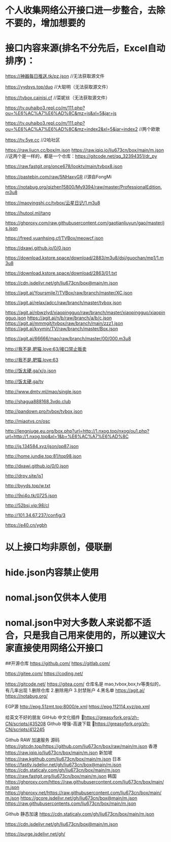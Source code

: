 # 个人收集网络公开接口进一步整合，去除不要的，增加想要的
# 接口内容来源(排名不分先后，Excel自动排序)：
https://神器每日推送.tk/pz.json    //无法获取源文件

https://yydsys.top/duo       //大聪明（无法获取源文件）

https://tvbox.cainisi.cf     //菜妮丝（无法获取源文件）

https://tv.ouhaibo3.repl.co/m/111.php?ou=%E6%AC%A7%E6%AD%8C&mz=js&xl=5&jar=js

https://tv.ouhaibo3.repl.co/m/111.php?ou=%E6%AC%A7%E6%AD%8C&mz=index2&xl=5&jar=index2 //两个欧歌

https://tv.5ye.cc    //2哈社区

https://raw.liucn.cc/box/m.json
https://raw.iqiq.io/liu673cn/box/main/m.json  //这两个是一样的，都是一个仓库：https://gitcode.net/qq_32394351/dr_py

https://raw.fastgit.org/once678/looktv/main/tvbox8.json

https://pastebin.com/raw/5NHaxyGR   //源自FongMi

https://notabug.org/qizhen15800/My9394/raw/master/ProfessionalEdition.m3u8

https://maoyingshi.cc/tvbox/云星日记/1.m3u8

https://hutool.ml/tang

https://ghproxy.com/raw.githubusercontent.com/gaotianliuyun/gao/master/js.json

https://freed.yuanhsing.cf/TVBox/meowcf.json

https://dxawi.github.io/0/0.json

https://download.kstore.space/download/2883/m3u8/dsj/guochan/mp1/1.m3u8

https://download.kstore.space/download/2863/01.txt

https://cdn.jsdelivr.net/gh/liu673cn/box@main/m.json

https://agit.ai/Yoursmile7/TVBox/raw/branch/master/XC.json

https://agit.ai/relax/adcc/raw/branch/master/tvbox.json

https://agit.ai/nbwzlyd/xiaopingguo/raw/branch/master/xiaopingguo/xiaopingguo.json
https://agit.ai/n/b/raw/branch/a/b/c.json
https://agit.ai/mmmgit/tvbox/raw/branch/main/zzz1.json
https://agit.ai/kvymin/TV/raw/branch/master/Box.json

https://agit.ai/66666/mao/raw/branch/master/00/000.m3u8

http://我不是.肥猫.love:63/接口禁止贩卖

http://我不是.肥猫.love:63

http://饭太硬.ga/x/o.json

http://饭太硬.ga/tv

http://www.dmtv.ml/mao/single.json

http://shagua888168.3vdo.club

http://pandown.pro/tvbox/tvbox.json

http://miaotvs.cn/osc

http://lengniuge.eu.org/box.php?url=http://1.nxog.top/nxog/ou1.php?url=http://1.nxog.top&xl=1&b=%E6%AC%A7%E6%AD%8C

http://js.134584.xyz/json/pp87.json

http://home.jundie.top:81/top98.json

http://dxawi.github.io/0/0.json

http://drpy.site/js1

http://byyds.top/w.txt

http://9xi4o.tk/0725.json

http://52bsj.vip:98/cl

http://101.34.67.237/config/3

https://e40.cn/ygbh
# 以上接口均非原创，侵联删
# hide.json内容禁止使用
# nomal.json仅供本人使用
# nomal.json中对大多数人来说都不适合，只是我自己用来使用的，所以建议大家直接使用网络公开接口
##开源仓库
https://github.com/
https://gitlab.com/

https://gitee.com/
https://coding.net/

https://gitcode.net/
https://gitea.com/ 仓库名是 mao,tvbox,box,tv等类似的，有几率出现 1.删除仓库 2.删除用户 3.封禁账户 4.黑名单
https://agit.ai/
https://notabug.org/

EGP源
http://epg.51zmt.top:8000/e.xml
https://epg.112114.xyz/pp.xml

给英文不好的朋友
GitHub 中文化插件 🔰https://greasyfork.org/zh-CN/scripts/435208
Github 增强-高速下载 🔰https://greasyfork.org/zh-CN/scripts/412245

Github RAW 加速服务
源码 https://gitcdn.top/https://github.com/liu673cn/box/raw/main/m.json
香港 https://raw.iqiq.io/liu673cn/box/main/m.json
新加坡 https://raw.kgithub.com/liu673cn/box/main/m.json
日本
https://fastly.jsdelivr.net/gh/liu673cn/box@main/m.json
https://cdn.staticaly.com/gh/liu673cn/box/main/m.json
https://raw.fastgit.org/liu673cn/box/main/m.json
韩国
https://ghproxy.com/https://raw.githubusercontent.com/liu673cn/box/main/m.json
https://ghproxy.net/https://raw.githubusercontent.com/liu673cn/box/main/m.json
https://gcore.jsdelivr.net/gh/liu673cn/box@main/m.json
https://raw.githubusercontents.com/liu673cn/box/main/m.json

Github 静态加速
https://cdn.staticaly.com/gh/liu673cn/box/main/m.json

https://cdn.jsdelivr.net/gh/liu673cn/box@main/m.json

https://purge.jsdelivr.net/gh/

